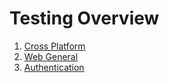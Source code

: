 # Testing Overview

1. [Cross Platform](./devices.md)
1. [Web General](./webGeneral.md)
1. [Authentication](./authentication.md)
